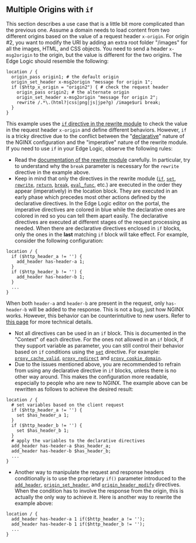 ## Multiple Origins with `if`

This section describes a use case that is a little bit more complicated than the previous one. Assume a domain needs to load content from two different origins based on the value of a request header `x-origin`. For origin #2, you want to modify the URI by adding an extra root folder "/images" for all the images, HTML, and CSS objects. You need to send a header `x-msg2origin` to the origin, but the value is different for the two origins. The Edge Logic should resemble the following:
```nginx
location / {
  origin_pass origin1; # the default origin
  origin_set_header x-msg2origin "message for origin 1";
  if ($http_x_origin = "origin2") { # check the request header
    origin_pass origin2; # the alternate origin
    origin_set_header x-msg2origin "message for origin 2";
    rewrite /.*\.(html?|css|png|js|jpe?g) /image$uri break;
  }
}
```
<a id="ifcaution"></a>This example uses the [`if` directive in the rewrite module](http://nginx.org/en/docs/http/ngx_http_rewrite_module.html#if) to check the value in the request header `x-origin` and define different behaviors. However, `if` is a tricky directive due to the conflict between the "[declarative](https://tylermcginnis.com/imperative-vs-declarative-programming/)" nature of the NGINX configuration and the "imperative" nature of the rewrite module. If you need to use `if` in your Edge Logic, observe the following rules:

*   Read the [documentation of the rewrite module](http://nginx.org/en/docs/http/ngx_http_rewrite_module.html) carefully. In particular, try to understand why the `break` parameter is necessary for the `rewrite` directive in the example above.
*   Keep in mind that only the directives in the rewrite module ([`if`](</docs/edge-logic/supported-directives.md#if>), [`set`](</docs/edge-logic/supported-directives.md#set>), [`rewrite`](</docs/edge-logic/supported-directives.md#rewrite>), [`return`](</docs/edge-logic/supported-directives.md#return>), [`break`](</docs/edge-logic/supported-directives.md#break>), [`eval_func`](</docs/edge-logic/supported-directives.md#eval_func>), etc.) are executed in the order they appear (imperatively) in the location block. They are executed in an early phase which precedes most other actions defined by the declarative directives. In the Edge Logic editor on the portal, the imperative directives are colored in blue while the declarative ones are colored in red so you can tell them apart easily. The declarative directives are executed at different stages of the request processing as needed. When there are declarative directives enclosed in `if` blocks, only the ones in the **last** matching `if` block will take effect. For example, consider the following configuration:
```nginx
location / {
  if ($http_header_a != '') {
    add_header has-header-a 1;
  }
  if ($http_header_b != '') {
    add_header has-header-b 1;
  }
  ...
}
```
When both `header-a` and `header-b` are present in the request, only `has-header-b` will be added to the response. This is not a bug, just how NGINX works. However, this behavior can be counterintuitive to new users. Refer to [this page](declarative-imperative) for more technical details.
*   Not all directives can be used in an `if` block. This is documented in the "Context" of each directive. For the ones not allowed in an `if` block, if they support variable as parameter, you can still control their behavior based on `if` conditions using the [`set`](</docs/edge-logic/supported-directives.md#set>) directive. For example: [`proxy_cache_valid`](</docs/edge-logic/supported-directives.md#proxy_cache_valid>), [`proxy_redirect`](</docs/edge-logic/supported-directives.md#proxy_redirect>) and [`proxy_cookie_domain`](</docs/edge-logic/supported-directives.md#proxy_cookie_domain>).
*   Due to the issues mentioned above, you are recommended to refrain from using any declarative directive in `if` blocks, unless there is no other way around. This makes the configuration more readable, especially to people who are new to NGINX. The example above can be rewritten as follows to achieve the desired result:
```nginx
location / {
  # set variables based on the client request
  if ($http_header_a != '') {
    set $has_header_a 1;
  }
  if ($http_header_b != '') {
    set $has_header_b 1;
  }
  # apply the variables to the declarative directives
  add_header has-header-a $has_header_a;
  add_header has-header-b $has_header_b;
  ...
}
```
*   Another way to manipulate the request and response headers conditionally is to use the proprietary `if()` parameter introduced to the [`add_header`](</docs/edge-logic/supported-directives.md#add_header>), [`origin_set_header`](</docs/edge-logic/supported-directives.md#origin_set_header>), and [`origin_header_modify`](</docs/edge-logic/supported-directives.md#origin_header_modify>) directives. When the condition has to involve the response from the origin, this is actually the only way to achieve it. Here is another way to rewrite the example above:
```nginx
location / {
  add_header has-header-a 1 if($http_header_a != '');
  add_header has-header-b 1 if($http_header_b != '');
  ...
}
```